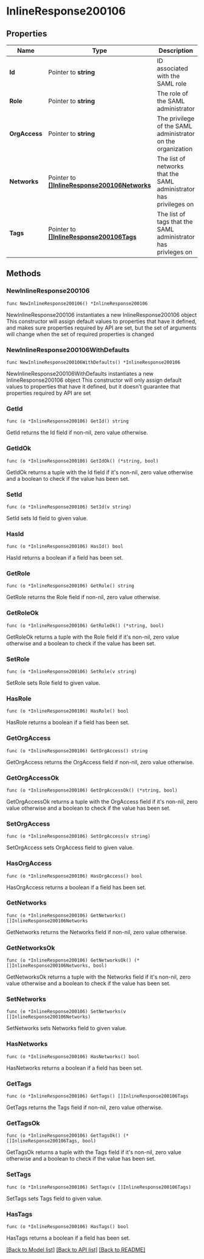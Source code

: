 # InlineResponse200106

## Properties

Name | Type | Description | Notes
------------ | ------------- | ------------- | -------------
**Id** | Pointer to **string** | ID associated with the SAML role | [optional] 
**Role** | Pointer to **string** | The role of the SAML administrator | [optional] 
**OrgAccess** | Pointer to **string** | The privilege of the SAML administrator on the organization | [optional] 
**Networks** | Pointer to [**[]InlineResponse200106Networks**](InlineResponse200106Networks.md) | The list of networks that the SAML administrator has privileges on | [optional] 
**Tags** | Pointer to [**[]InlineResponse200106Tags**](InlineResponse200106Tags.md) | The list of tags that the SAML administrator has privleges on | [optional] 

## Methods

### NewInlineResponse200106

`func NewInlineResponse200106() *InlineResponse200106`

NewInlineResponse200106 instantiates a new InlineResponse200106 object
This constructor will assign default values to properties that have it defined,
and makes sure properties required by API are set, but the set of arguments
will change when the set of required properties is changed

### NewInlineResponse200106WithDefaults

`func NewInlineResponse200106WithDefaults() *InlineResponse200106`

NewInlineResponse200106WithDefaults instantiates a new InlineResponse200106 object
This constructor will only assign default values to properties that have it defined,
but it doesn't guarantee that properties required by API are set

### GetId

`func (o *InlineResponse200106) GetId() string`

GetId returns the Id field if non-nil, zero value otherwise.

### GetIdOk

`func (o *InlineResponse200106) GetIdOk() (*string, bool)`

GetIdOk returns a tuple with the Id field if it's non-nil, zero value otherwise
and a boolean to check if the value has been set.

### SetId

`func (o *InlineResponse200106) SetId(v string)`

SetId sets Id field to given value.

### HasId

`func (o *InlineResponse200106) HasId() bool`

HasId returns a boolean if a field has been set.

### GetRole

`func (o *InlineResponse200106) GetRole() string`

GetRole returns the Role field if non-nil, zero value otherwise.

### GetRoleOk

`func (o *InlineResponse200106) GetRoleOk() (*string, bool)`

GetRoleOk returns a tuple with the Role field if it's non-nil, zero value otherwise
and a boolean to check if the value has been set.

### SetRole

`func (o *InlineResponse200106) SetRole(v string)`

SetRole sets Role field to given value.

### HasRole

`func (o *InlineResponse200106) HasRole() bool`

HasRole returns a boolean if a field has been set.

### GetOrgAccess

`func (o *InlineResponse200106) GetOrgAccess() string`

GetOrgAccess returns the OrgAccess field if non-nil, zero value otherwise.

### GetOrgAccessOk

`func (o *InlineResponse200106) GetOrgAccessOk() (*string, bool)`

GetOrgAccessOk returns a tuple with the OrgAccess field if it's non-nil, zero value otherwise
and a boolean to check if the value has been set.

### SetOrgAccess

`func (o *InlineResponse200106) SetOrgAccess(v string)`

SetOrgAccess sets OrgAccess field to given value.

### HasOrgAccess

`func (o *InlineResponse200106) HasOrgAccess() bool`

HasOrgAccess returns a boolean if a field has been set.

### GetNetworks

`func (o *InlineResponse200106) GetNetworks() []InlineResponse200106Networks`

GetNetworks returns the Networks field if non-nil, zero value otherwise.

### GetNetworksOk

`func (o *InlineResponse200106) GetNetworksOk() (*[]InlineResponse200106Networks, bool)`

GetNetworksOk returns a tuple with the Networks field if it's non-nil, zero value otherwise
and a boolean to check if the value has been set.

### SetNetworks

`func (o *InlineResponse200106) SetNetworks(v []InlineResponse200106Networks)`

SetNetworks sets Networks field to given value.

### HasNetworks

`func (o *InlineResponse200106) HasNetworks() bool`

HasNetworks returns a boolean if a field has been set.

### GetTags

`func (o *InlineResponse200106) GetTags() []InlineResponse200106Tags`

GetTags returns the Tags field if non-nil, zero value otherwise.

### GetTagsOk

`func (o *InlineResponse200106) GetTagsOk() (*[]InlineResponse200106Tags, bool)`

GetTagsOk returns a tuple with the Tags field if it's non-nil, zero value otherwise
and a boolean to check if the value has been set.

### SetTags

`func (o *InlineResponse200106) SetTags(v []InlineResponse200106Tags)`

SetTags sets Tags field to given value.

### HasTags

`func (o *InlineResponse200106) HasTags() bool`

HasTags returns a boolean if a field has been set.


[[Back to Model list]](../README.md#documentation-for-models) [[Back to API list]](../README.md#documentation-for-api-endpoints) [[Back to README]](../README.md)



